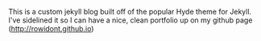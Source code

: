 This is a custom jekyll blog built off of the popular Hyde theme for Jekyll. I've sidelined it so I can have a nice, clean portfolio up on my github page (http://rowidont.github.io)
